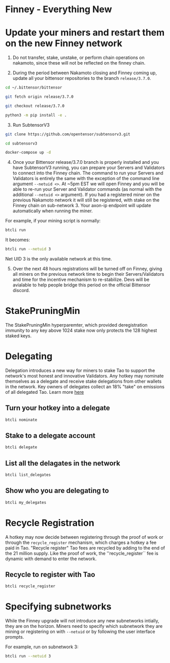 # Finney - Everything New




# Update your miners and restart them on the new Finney network

1. Do not transfer, stake, unstake, or perform chain operations on nakamoto, since these will not be reflected on the finney chain.

2. During the period between Nakamoto closing and Finney coming up, update all your bittensor repositories to the branch ``release/3.7.0``.

```bash
cd ~/.bittensor/bittensor
```
```bash
git fetch origin release/3.7.0
```
```bash
git checkout release/3.7.0
```
```bash
python3 -m pip install -e .
```

3. Run SubtensorV3

```bash
git clone https://github.com/opentensor/subtensorv3.git
```
```bash
cd subtensorv3
```
```bash
docker-compose up -d
```

4. Once your Bittensor release/3.7.0 branch is properly installed and you have SubtensorV3 running, you can prepare your Servers and Validators to connect into the Finney chain. The command to run your Servers and Validators is entirely the same with the exception of the command line argument ``--netuid <>``. At ~5pm EST we will open Finney and you will be able to re-run your Server and Validator commands (as normal with the additional ``--netuid <>`` argument). If you had a registered miner on the previous Nakamoto network it will still be registered, with stake on the Finney chain on sub-network 3. Your axon-ip endpoint will update automatically when running the miner.

For example, if your mining script is normally:

```bash
btcli run
```

It becomes:

```bash
btcli run --netuid 3
```

Net UID 3 is the only available network at this time.

5. Over the next 48 hours registrations will be turned off on Finney, giving all miners on the previous network time to begin their Servers/Validators and time for the incentive mechanism to re-stabilize. Devs will be avialable to help people bridge this period on the official Bittensor discord.

# StakePruningMin

The StakePruningMin hyperparemter, which provided deregistration immunity to any key above 1024 stake now only protects the 128 highest staked keys.

# Delegating

Delegation introduces a new way for miners to stake Tao to support the network's most honest and innovative Validators. Any hotkey may nominate themselves as a delegate and receive stake delegations from other wallets in the network. Key owners of delegates collect an 18% "take" on emissions of all delegated Tao.
Learn more [here](Delegation.md)
## Turn your hotkey into a delegate
```bash
btcli nominate
```
## Stake to a delegate account
```bash
btcli delegate
```
## List all the delagates in the network
```bash
btcli list_delegates
```
## Show who you are delegating to
```bash
btcli my_delegates
```

# Recycle Registration

A hotkey may now decide between registering through the proof of work or through the ``recycle_register`` mechanism, which charges a hotkey a fee paid in Tao. "Recycle register" Tao fees are recycled by adding to the end of the 21 million supply. Like the proof of work, the ''recycle_register`` fee is dynamic with demand to enter the network.

## Recycle to register with Tao

```bash
btcli recycle_register
```

# Specifying subnetworks

While the Finney upgrade will not introduce any new subnetworks intially, they are on the horizon. Miners need to specify which subnetwork they are mining or registering on with ``--netuid`` or by following the user interface prompts.

For example, run on subnetwork 3:

```bash
btcli run --netuid 3
```
